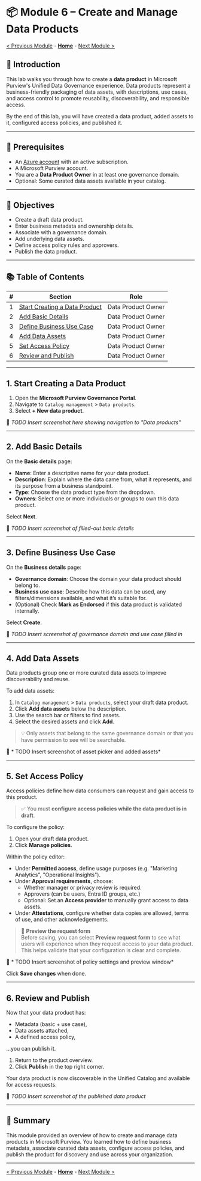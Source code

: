 # 📦 Module 6 – Create and Manage Data Products

[< Previous Module](../modules/module04.md) - **[Home](../README.md)** - [Next Module >](../modules/module07.md)

## 📌 Introduction

This lab walks you through how to create a **data product** in Microsoft Purview's Unified Data Governance experience. Data products represent a business-friendly packaging of data assets, with descriptions, use cases, and access control to promote reusability, discoverability, and responsible access.

By the end of this lab, you will have created a data product, added assets to it, configured access policies, and published it.

---

## 🧠 Prerequisites

- An [Azure account](https://portal.azure.com) with an active subscription.
- A Microsoft Purview account.
- You are a **Data Product Owner** in at least one governance domain.
- Optional: Some curated data assets available in your catalog.

---

## 🎯 Objectives

- Create a draft data product.
- Enter business metadata and ownership details.
- Associate with a governance domain.
- Add underlying data assets.
- Define access policy rules and approvers.
- Publish the data product.

---

## 📚 Table of Contents

| #  | Section                                 | Role               |
|----|------------------------------------------|--------------------|
| 1  | [Start Creating a Data Product](#1-start-creating-a-data-product)         | Data Product Owner |
| 2  | [Add Basic Details](#2-add-basic-details)                   | Data Product Owner |
| 3  | [Define Business Use Case](#3-define-business-use-case)     | Data Product Owner |
| 4  | [Add Data Assets](#4-add-data-assets)                       | Data Product Owner |
| 5  | [Set Access Policy](#5-set-access-policy)                   | Data Product Owner |
| 6  | [Review and Publish](#6-review-and-publish)                 | Data Product Owner |

---

## 1. Start Creating a Data Product

1. Open the **Microsoft Purview Governance Portal**.
2. Navigate to `Catalog management` > `Data products`.
3. Select **+ New data product**.

📸 *TODO Insert screenshot here showing navigation to "Data products"*

---

## 2. Add Basic Details

On the **Basic details** page:

- **Name**: Enter a descriptive name for your data product.
- **Description**: Explain where the data came from, what it represents, and its purpose from a business standpoint.
- **Type**: Choose the data product type from the dropdown.
- **Owners**: Select one or more individuals or groups to own this data product.

Select **Next**.

📸 *TODO Insert screenshot of filled-out basic details*

---

## 3. Define Business Use Case

On the **Business details** page:

- **Governance domain**: Choose the domain your data product should belong to.
- **Business use case**: Describe how this data can be used, any filters/dimensions available, and what it’s suitable for.
- (Optional) Check **Mark as Endorsed** if this data product is validated internally.

Select **Create**.

📸 *TODO Insert screenshot of governance domain and use case filled in*

---

## 4. Add Data Assets

Data products group one or more curated data assets to improve discoverability and reuse.

To add data assets:

1. In `Catalog management` > `Data products`, select your draft data product.
2. Click **Add data assets** below the description.
3. Use the search bar or filters to find assets.
4. Select the desired assets and click **Add**.

> 💡 Only assets that belong to the same governance domain or that you have permission to see will be searchable.

📸 * TODO Insert screenshot of asset picker and added assets*

---

## 5. Set Access Policy

Access policies define how data consumers can request and gain access to this product.

> ✅ You must **configure access policies while the data product is in draft**.

To configure the policy:

1. Open your draft data product.
2. Click **Manage policies**.

Within the policy editor:

- Under **Permitted access**, define usage purposes (e.g. "Marketing Analytics", "Operational Insights").
- Under **Approval requirements**, choose:
  - Whether manager or privacy review is required.
  - Approvers (can be users, Entra ID groups, etc.)
  - Optional: Set an **Access provider** to manually grant access to data assets.
- Under **Attestations**, configure whether data copies are allowed, terms of use, and other acknowledgements.

> 👀 **Preview the request form**  
> Before saving, you can select **Preview request form** to see what users will experience when they request access to your data product. This helps validate that your configuration is clear and complete.

📸 * TODO Insert screenshot of policy settings and preview window*

Click **Save changes** when done.

---

## 6. Review and Publish

Now that your data product has:

- Metadata (basic + use case),
- Data assets attached,
- A defined access policy,

...you can publish it.

1. Return to the product overview.
2. Click **Publish** in the top right corner.

Your data product is now discoverable in the Unified Catalog and available for access requests.

📸 *TODO Insert screenshot of the published data product*

---

## 🎉 Summary

This module provided an overview of how to create and manage data products in Microsoft Purview. You learned how to define business metadata, associate curated data assets, configure access policies, and publish the product for discovery and use across your organization.

---

[< Previous Module](../modules/module04.md) - **[Home](../README.md)** - [Next Module >](../modules/module07.md)
